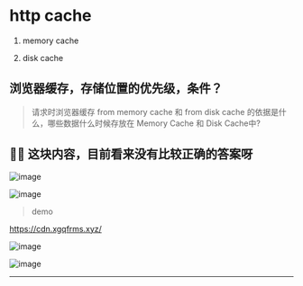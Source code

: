 # http cache

1. memory cache

2. disk cache

## 浏览器缓存，存储位置的优先级，条件？

> 请求时浏览器缓存 from memory cache 和 from disk cache 的依据是什么，哪些数据什么时候存放在 Memory Cache 和 Disk Cache中?


## 🕵️‍♂️ 这块内容，目前看来没有比较正确的答案呀

![image](https://user-images.githubusercontent.com/7291672/82319178-b3c78c00-9a03-11ea-81ee-fc6f882f9b85.png)

![image](https://user-images.githubusercontent.com/7291672/82319839-defeab00-9a04-11ea-8278-64af3c784eab.png)

> demo

https://cdn.xgqfrms.xyz/


![image](https://user-images.githubusercontent.com/7291672/82319401-16b92300-9a04-11ea-8734-ce4b00d48b6d.png)

![image](https://user-images.githubusercontent.com/7291672/82319487-3bad9600-9a04-11ea-8508-1c2ef4d36c2e.png)


***
